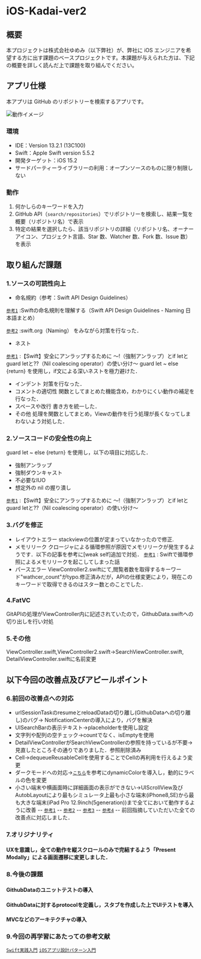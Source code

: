 # iOS-Kadai-ver2

## 概要

本プロジェクトは株式会社ゆめみ（以下弊社）が、弊社に iOS エンジニアを希望する方に出す課題のベースプロジェクトです。本課題が与えられた方は、下記の概要を詳しく読んだ上で課題を取り組んでください。

## アプリ仕様

本アプリは GitHub のリポジトリーを検索するアプリです。

![動作イメージ](README_Images/app.gif)

### 環境

- IDE：Version 13.2.1 (13C100)
- Swift：Apple Swift version 5.5.2
- 開発ターゲット：iOS 15.2
- サードパーティーライブラリーの利用：オープンソースのものに限り制限しない

### 動作

1. 何かしらのキーワードを入力
2. GitHub API（`search/repositories`）でリポジトリーを検索し、結果一覧を概要（リポジトリ名）で表示
3. 特定の結果を選択したら、該当リポジトリの詳細（リポジトリ名、オーナーアイコン、プロジェクト言語、Star 数、Watcher 数、Fork 数、Issue 数）を表示

## 取り組んだ課題
### 1.ソースの可読性向上
- 命名規約（参考：Swift API Design Guidelines）

[`参考1`](https://qiita.com/fuwamaki/items/f2df71723ab277dffc29) :Swiftの命名規則を理解する（Swift API Design Guidelines - Naming 日本語まとめ）

[`参考2`](https://www.swift.org/documentation/api-design-guidelines/#naming) :swift.org（Naming）
をみながら対策を行なった．


- ネスト

[`参考1`](https://techblog.recochoku.jp/8058) :【Swift】安全にアンラップするために 〜!（強制アンラップ）とif letとguard letと??（Nil coalescing operator）の使い分け〜
guard let ~ else {return} を使用し，if文による深いネストを極力避けた．


- インデント
    対策を行なった．
- コメントの適切性
    関数としてまとめた機能含め，わかりにくい動作の補足を行なった．
- スペースや改行
    書き方を統一した．
- その他
    処理を関数としてまとめ，Viewの動作を行う処理が長くなってしまわないよう対処した．


### 2.ソースコードの安全性の向上
guard let ~ else {return} を使用し，以下の項目に対応した．
- 強制アンラップ
- 強制ダウンキャスト
- 不必要なIUO
- 想定外の nil の握り潰し

[`参考1`](https://techblog.recochoku.jp/8058) :【Swift】安全にアンラップするために 〜!（強制アンラップ）とif letとguard letと??（Nil coalescing operator）の使い分け〜


### 3.バグを修正
- レイアウトエラー
stackviewの位置が定まっていなかったので修正.
- メモリリーク
クロージャによる循環参照が原因でメモリリークが発生するようです．以下の記事を参考に[weak self]追加で対処．
[`参考1`](https://tm-progapp.hatenablog.com/entry/2021/01/21/215819) : Swiftで循環参照によるメモリリークを起こしてしまった話
- パースエラー
ViewController2.swiftにて,閲覧者数を取得するキーワード"wathcer_count"がtypo.修正済みだが，APIの仕様変更により，現在このキーワードで取得できるのはスター数とのことでした．

### 4.FatVC
GitAPIの処理がViewController内に記述されていたので，GithubData.swiftへの切り出しを行い対処

### 5.その他
ViewController.swift,ViewController2.swift→SearchViewController.swift, DetailViewController.swiftに名前変更

## 以下今回の改善点及びアピールポイント
### 6.前回の改善点への対応
 - urlSessionTaskのresumeとreloadDataの切り離し(GithubDataへの切り離し)のバグ→ NotificationCenterの導入により，バグを解決
 -  UISearchBarの表示テキスト→placeholderを使用し設定
 -  文字列や配列の空チェック→countでなく、isEmptyを使用
 -  DetailViewControllerがSearchViewControllerの参照を持っているが不要→見直したところその通りでありました．参照削除済み
 -  Cell→dequeueReusableCellを使用することでCellの再利用を行えるよう変更
 -  ダークモードへの対応→[`こちら`](https://qiita.com/gonsee/items/c04b73787730c0e831df)を参考にdynamicColorを導入し，動的にラベルの色を変更
 -  小さい端末や横画面時に詳細画面の表示ができない→UIScrollView及びAutobLayoutにより最もシミュレータ上最も小さな端末(iPhone8,SE)から最も大きな端末(iPad Pro 12.9inch(5generation))まで全てにおいて動作するように改善
 -- [`参考1`](https://swallow-incubate.com/archives/blog/20200805)
 -- [`参考2`](https://qiita.com/ynakaDream/items/960899183c38949c2ab0)
 -- [`参考3`](https://type.jp/et/feature/3112/)
 -- [`参考4`](https://developer.apple.com/documentation/uikit/uiscrollview)
 -- 前回指摘していただいた全ての改善点に対応しました．

### 7.オリジナリティ
#### UXを意識し，全ての動作を縦スクロールのみで完結するよう「Present Modally」による画面遷移に変更しました．

### 8.今後の課題
#### GithubDataのユニットテストの導入
#### GithubDataに対するprotocolを定義し，スタブを作成した上でUIテストを導入
#### MVCなどのアーキテクチャの導入

### 9.今回の再学習にあたっての参考文献
[`Swift実践入門`](https://gihyo.jp/book/2020/978-4-297-11213-4)
[`iOSアプリ設計パターン入門`](https://peaks.cc/books/iOS_architecture)
